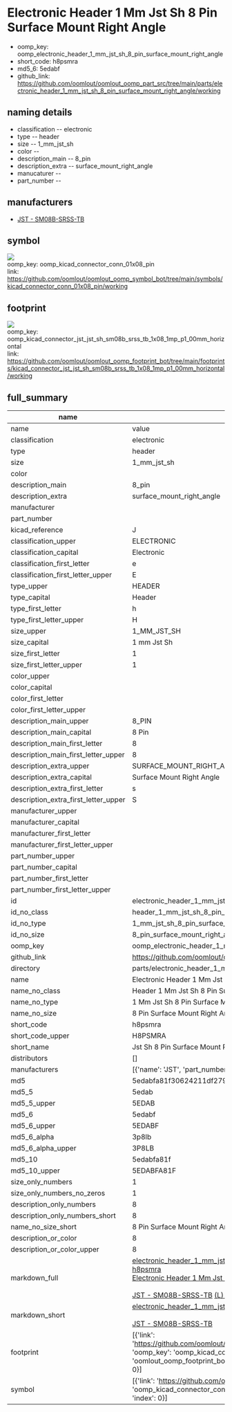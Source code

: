 # Electronic Header 1 Mm Jst Sh 8 Pin Surface Mount Right Angle

  
* oomp_key: oomp_electronic_header_1_mm_jst_sh_8_pin_surface_mount_right_angle 
* short_code: h8psmra
* md5_6: 5edabf  
* github_link: https://github.com/oomlout/oomlout_oomp_part_src/tree/main/parts/electronic_header_1_mm_jst_sh_8_pin_surface_mount_right_angle/working  
## naming details
* classification -- electronic
* type -- header
* size -- 1_mm_jst_sh
* color -- 
* description_main -- 8_pin
* description_extra -- surface_mount_right_angle
* manucaturer -- 
* part_number -- 


## manufacturers
* [JST - SM08B-SRSS-TB](https://www.jst-mfg.com/product/index.php?series=231)  

## symbol

![](symbol/{index}/working/working_600.png)  
oomp_key: oomp_kicad_connector_conn_01x08_pin  
link: https://github.com/oomlout/oomlout_oomp_symbol_bot/tree/main/symbols/kicad_connector_conn_01x08_pin/working  

## footprint

![](footprint/{index}/working/working_600.png)  
oomp_key: oomp_kicad_connector_jst_jst_sh_sm08b_srss_tb_1x08_1mp_p1_00mm_horizontal  
link: https://github.com/oomlout/oomlout_oomp_footprint_bot/tree/main/footprints/kicad_connector_jst_jst_sh_sm08b_srss_tb_1x08_1mp_p1_00mm_horizontal/working  

## full_summary
| name | value | 
| --- | --- | 
| name | value | 
| classification | electronic | 
| type | header | 
| size | 1_mm_jst_sh | 
| color |  | 
| description_main | 8_pin | 
| description_extra | surface_mount_right_angle | 
| manufacturer |  | 
| part_number |  | 
| kicad_reference | J | 
| classification_upper | ELECTRONIC | 
| classification_capital | Electronic | 
| classification_first_letter | e | 
| classification_first_letter_upper | E | 
| type_upper | HEADER | 
| type_capital | Header | 
| type_first_letter | h | 
| type_first_letter_upper | H | 
| size_upper | 1_MM_JST_SH | 
| size_capital | 1 mm Jst Sh | 
| size_first_letter | 1 | 
| size_first_letter_upper | 1 | 
| color_upper |  | 
| color_capital |  | 
| color_first_letter |  | 
| color_first_letter_upper |  | 
| description_main_upper | 8_PIN | 
| description_main_capital | 8 Pin | 
| description_main_first_letter | 8 | 
| description_main_first_letter_upper | 8 | 
| description_extra_upper | SURFACE_MOUNT_RIGHT_ANGLE | 
| description_extra_capital | Surface Mount Right Angle | 
| description_extra_first_letter | s | 
| description_extra_first_letter_upper | S | 
| manufacturer_upper |  | 
| manufacturer_capital |  | 
| manufacturer_first_letter |  | 
| manufacturer_first_letter_upper |  | 
| part_number_upper |  | 
| part_number_capital |  | 
| part_number_first_letter |  | 
| part_number_first_letter_upper |  | 
| id | electronic_header_1_mm_jst_sh_8_pin_surface_mount_right_angle | 
| id_no_class | header_1_mm_jst_sh_8_pin_surface_mount_right_angle | 
| id_no_type | 1_mm_jst_sh_8_pin_surface_mount_right_angle | 
| id_no_size | 8_pin_surface_mount_right_angle | 
| oomp_key | oomp_electronic_header_1_mm_jst_sh_8_pin_surface_mount_right_angle | 
| github_link | https://github.com/oomlout/oomlout_oomp_part_src/tree/main/parts/electronic_header_1_mm_jst_sh_8_pin_surface_mount_right_angle/working | 
| directory | parts/electronic_header_1_mm_jst_sh_8_pin_surface_mount_right_angle | 
| name | Electronic Header 1 Mm Jst Sh 8 Pin Surface Mount Right Angle | 
| name_no_class | Header 1 Mm Jst Sh 8 Pin Surface Mount Right Angle | 
| name_no_type | 1 Mm Jst Sh 8 Pin Surface Mount Right Angle | 
| name_no_size | 8 Pin Surface Mount Right Angle | 
| short_code | h8psmra | 
| short_code_upper | H8PSMRA | 
| short_name | Jst Sh 8 Pin Surface Mount Right Angle Header 1 Mm Pitch | 
| distributors | [] | 
| manufacturers | [{'name': 'JST', 'part_number': 'SM08B-SRSS-TB', 'link': 'https://www.jst-mfg.com/product/index.php?series=231', 'id': 'manufacturer_jst'}] | 
| md5 | 5edabfa81f30624211df279c1553de3c | 
| md5_5 | 5edab | 
| md5_5_upper | 5EDAB | 
| md5_6 | 5edabf | 
| md5_6_upper | 5EDABF | 
| md5_6_alpha | 3p8lb | 
| md5_6_alpha_upper | 3P8LB | 
| md5_10 | 5edabfa81f | 
| md5_10_upper | 5EDABFA81F | 
| size_only_numbers | 1 | 
| size_only_numbers_no_zeros | 1 | 
| description_only_numbers | 8 | 
| description_only_numbers_short | 8 | 
| name_no_size_short | 8 Pin Surface Mount Right Angle | 
| description_or_color | 8 | 
| description_or_color_upper | 8 | 
| markdown_full | [electronic_header_1_mm_jst_sh_8_pin_surface_mount_right_angle](https://github.com/oomlout/oomlout_oomp_part_src/tree/main/parts/electronic_header_1_mm_jst_sh_8_pin_surface_mount_right_angle/working)<br>[h8psmra](https://github.com/oomlout/oomlout_oomp_part_src/tree/main/parts/electronic_header_1_mm_jst_sh_8_pin_surface_mount_right_angle/working)<br>[Electronic Header 1 Mm Jst Sh 8 Pin Surface Mount Right Angle](https://github.com/oomlout/oomlout_oomp_part_src/tree/main/parts/electronic_header_1_mm_jst_sh_8_pin_surface_mount_right_angle/working)<br><br>[JST - SM08B-SRSS-TB](https://www.jst-mfg.com/product/index.php?series=231) [(L)  ](https://www.lcsc.com/search?q=SM08B-SRSS-TB)[(D)  ](https://www.digikey.com/en/products?keywords=SM08B-SRSS-TB)[(M)  ](https://www.mouser.com/Search/Refine?Keyword=SM08B-SRSS-TB)[(N)  ](https://www.newark.com/search?st=SM08B-SRSS-TB)[(SZ)  ](https://so.szlcsc.com/global.html?k=SM08B-SRSS-TB)<br> | 
| markdown_short | [electronic_header_1_mm_jst_sh_8_pin_surface_mount_right_angle](https://github.com/oomlout/oomlout_oomp_part_src/tree/main/parts/electronic_header_1_mm_jst_sh_8_pin_surface_mount_right_angle/working)<br><br>[JST - SM08B-SRSS-TB](https://www.jst-mfg.com/product/index.php?series=231) | 
| footprint | [{'link': 'https://github.com/oomlout/oomlout_oomp_footprint_bot/tree/main/foootprntss/kicad_connector_jst_jst_sh_sm08b_srss_tb_1x08_1mp_p1_00mm_horizontal', 'oomp_key': 'oomp_kicad_connector_jst_jst_sh_sm08b_srss_tb_1x08_1mp_p1_00mm_horizontal', 'directory': 'oomlout_oomp_footprint_bot/footprints/kicad_connector_jst_jst_sh_sm08b_srss_tb_1x08_1mp_p1_00mm_horizontal//working/working.kicad_mod', 'index': 0}] | 
| symbol | [{'link': 'https://github.com/oomlout/oomlout_oomp_symbol_bot/tree/main/symbols/kicad_connector_conn_01x08_pin', 'oomp_key': 'oomp_kicad_connector_conn_01x08_pin', 'directory': 'oomlout_oomp_symbol_bot/symbols/kicad_connector_conn_01x08_pin//working/working.kicad_sym', 'index': 0}] | 
